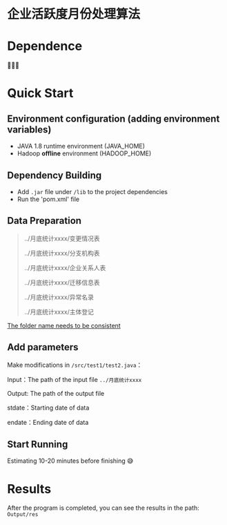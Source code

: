 # 企业活跃度月份处理算法
# Dependence
:eyes::eyes::eyes:
# Quick Start
## Environment configuration (adding environment variables)
* JAVA 1.8 runtime environment (JAVA_HOME)
* Hadoop __offline__ environment (HADOOP_HOME)
## Dependency Building
* Add `.jar` file under `/lib` to the project dependencies
* Run the 'pom.xml' file
## Data Preparation
> ../月底统计xxxx/变更情况表
> 
> ../月底统计xxxx/分支机构表
> 
> ../月底统计xxxx/企业关系人表
> 
> ../月底统计xxxx/迁移信息表
> 
> ../月底统计xxxx/异常名录
> 
> ../月底统计xxxx/主体登记
> 
<u>The folder name needs to be consistent</u>

## Add parameters
Make modifications in `/src/test1/test2.java`：

Input：The path of the input file `../月底统计xxxx`

Output: The path of the output file

stdate：Starting date of data

endate：Ending date of data

## Start Running
Estimating 10-20 minutes before finishing :sweat_smile:

# Results

After the program is completed, you can see the results in the path: `Output/res`
